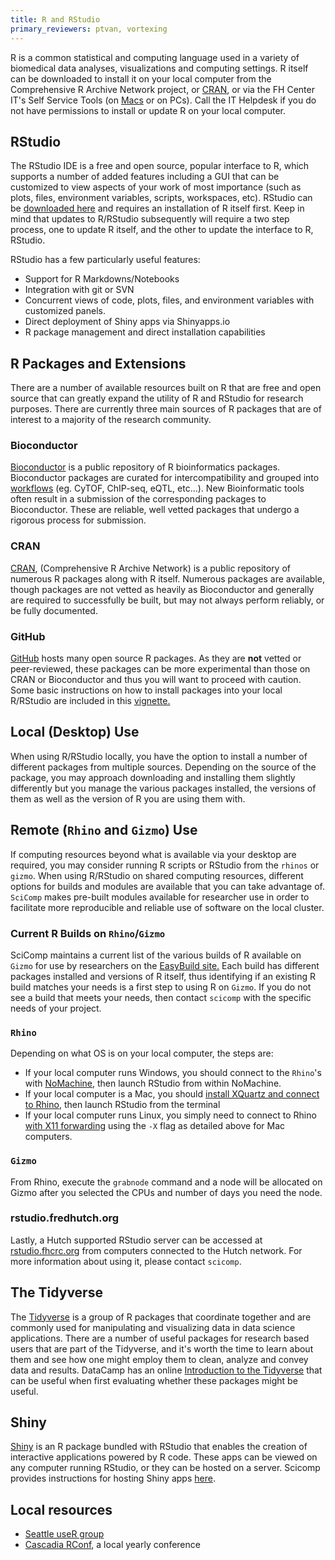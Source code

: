 ```yaml
---
title: R and RStudio
primary_reviewers: ptvan, vortexing
---
```

R is a common statistical and computing language used in a variety of biomedical data analyses, visualizations and computing settings.  R itself can be downloaded to install it on your local computer from the Comprehensive R Archive Network project, or [CRAN](https://cran.r-project.org/), or via the FH Center IT's Self Service Tools (on [Macs](https://centernet.fredhutch.org/cn/u/center-it/help-desk/mac-support/jamf-pro.html) or on PCs).  Call the IT Helpdesk if you do not have permissions to install or update R on your local computer.  


## RStudio
The RStudio IDE is a free and open source, popular interface to R, which supports a number of added features including a GUI that can be customized to view aspects of your work of most importance (such as plots, files, environment variables, scripts, workspaces, etc). RStudio can be [downloaded here](https://www.rstudio.com/) and requires an installation of R itself first.  Keep in mind that updates to R/RStudio subsequently will require a two step process, one to update R itself, and the other to update the interface to R, RStudio.  

RStudio has a few particularly useful features:
- Support for R Markdowns/Notebooks
- Integration with git or SVN
- Concurrent views of code, plots, files, and environment variables with customized panels.  
- Direct deployment of Shiny apps via Shinyapps.io
- R package management and direct installation capabilities


## R Packages and Extensions
There are a number of available resources built on R that are free and open source that can greatly expand the utility of R and RStudio for research purposes.  There are currently three main sources of R packages that are of interest to a majority of the research community.  

### Bioconductor
[Bioconductor](https://bioconductor.org/) is a public repository of R bioinformatics packages. Bioconductor packages are curated for intercompatibility and grouped into [workflows](http://bioconductor.org/packages/3.7/workflows/) (eg. CyTOF, ChIP-seq, eQTL, etc...). New Bioinformatic tools often result in a submission of the corresponding packages to Bioconductor.  These are reliable, well vetted packages that undergo a rigorous process for submission.  

### CRAN
[CRAN](https://cran.r-project.org), (Comprehensive R Archive Network) is a public repository of numerous R packages along with R itself. Numerous packages are available, though packages are not vetted as heavily as Bioconductor and generally are required to successfully be built, but may not always perform reliably, or be fully documented.  

### GitHub
[GitHub](https://github.com/trending/r) hosts many open source R packages. As they are **not** vetted or peer-reviewed, these packages can be more experimental than those on CRAN or Bioconductor and thus you will want to proceed with caution. Some basic instructions on how to install packages into your local R/RStudio are included in this [vignette.](https://cran.r-project.org/web/packages/githubinstall/vignettes/githubinstall.html)


## Local (Desktop) Use
When using R/RStudio locally, you have the option to install a number of different packages from multiple sources.  Depending on the source of the package, you may approach downloading and installing them slightly differently but you manage the various packages installed, the versions of them as well as the version of R you are using them with.  


## Remote (`Rhino` and `Gizmo`) Use
If computing resources beyond what is available via your desktop are required, you may consider running R scripts or RStudio from the `rhinos` or `gizmo`.  When using R/RStudio on shared computing resources, different options for builds and modules are available that you can take advantage of.  `SciComp` makes pre-built modules available for researcher use in order to facilitate more reproducible and reliable use of software on the local cluster.  

### Current R Builds on `Rhino`/`Gizmo`
SciComp maintains a current list of the various builds of R available on `Gizmo` for use by researchers on the [EasyBuild site.](https://fredhutch.github.io/easybuild-life-sciences/)  Each build has different packages installed and versions of R itself, thus identifying if an existing R build matches your needs is a first step to using R on `Gizmo`.  If you do not see a build that meets your needs, then contact `scicomp` with the specific needs of your project.  


### `Rhino`
Depending on what OS is on your local computer, the steps are:
- If your local computer runs Windows, you should connect to the `Rhino`'s with [NoMachine](/scicomputing/access_methods/#nomachine-nx-access-multi-os), then launch RStudio from within NoMachine.
- If your local computer is a Mac, you should [install XQuartz and connect to Rhino](/scicomputing/access_methods/), then launch RStudio from the terminal
- If your local computer runs Linux, you simply need to connect to Rhino [with X11 forwarding](/scicomputing/access_methods/) using the `-X` flag as detailed above for Mac computers.

### `Gizmo`
From Rhino, execute the `grabnode` command and a node will be allocated on Gizmo after you selected the CPUs and number of days you need the node.


### rstudio.fredhutch.org
Lastly, a Hutch supported RStudio server can be accessed at [rstudio.fhcrc.org](http://rstudio.fhcrc.org) from computers connected to the Hutch network. For more information about using it, please contact `scicomp`.





## The Tidyverse
The [Tidyverse](https://www.tidyverse.org/) is a group of R packages that coordinate together and are commonly used for manipulating and  visualizing data in data science applications.  There are a number of useful packages for research based users that are part of the Tidyverse, and it's worth the time to learn about them and see how one might employ them to clean, analyze and convey data and results.  DataCamp has an online [Introduction to the Tidyverse](https://www.datacamp.com/courses/introduction-to-the-tidyverse) that can be useful when first evaluating whether these packages might be useful.  

## Shiny
[Shiny](https://shiny.rstudio.com/) is an R package bundled with RStudio that enables the creation of interactive applications powered by R code. These apps can be viewed on any computer running RStudio, or they can be hosted on a server. Scicomp provides instructions for hosting Shiny apps [here](https://sciwiki.fredhutch.org/compdemos/shiny/).

## Local resources
- [Seattle useR group](http://www.meetup.com/Seattle-useR/)
- [Cascadia RConf](https://cascadiarconf.com/), a local yearly conference